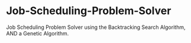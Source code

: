 # Job-Scheduling-Problem-Solver
Job Scheduling Problem Solver using the Backtracking Search Algorithm, AND a Genetic Algorithm.
